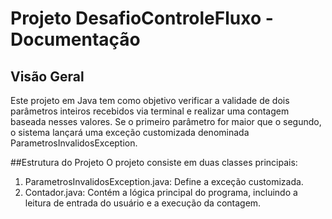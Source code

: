 # **Projeto DesafioControleFluxo - Documentação**
## Visão Geral
Este projeto em Java tem como objetivo verificar a validade de dois parâmetros inteiros recebidos via terminal e realizar uma contagem baseada nesses valores. Se o primeiro parâmetro for maior que o segundo, o sistema lançará uma exceção customizada denominada ParametrosInvalidosException.

##Estrutura do Projeto
O projeto consiste em duas classes principais:

1. ParametrosInvalidosException.java: Define a exceção customizada.
2. Contador.java: Contém a lógica principal do programa, incluindo a leitura de entrada do usuário e a execução da contagem.
